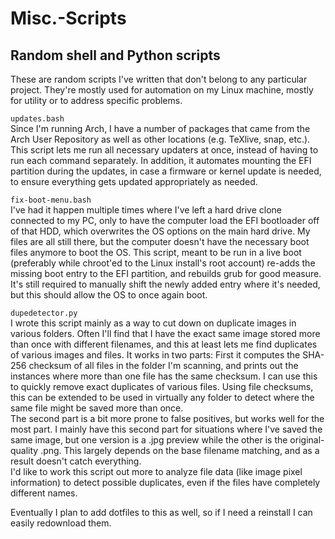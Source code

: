 # Misc.-Scripts
## Random shell and Python scripts
These are random scripts I've written that don't belong to any particular project. They're mostly used for automation on my Linux machine, mostly for utility or to address specific problems.

``updates.bash``  
Since I'm running Arch, I have a number of packages that came from the Arch User Repository as well as other locations (e.g. TeXlive, snap, etc.). This script lets me run all necessary updaters at once, instead of having to run each command separately. In addition, it automates mounting the EFI partition during the updates, in case a firmware or kernel update is needed, to ensure everything gets updated appropriately as needed.

``fix-boot-menu.bash``  
I've had it happen multiple times where I've left a hard drive clone connected to my PC, only to have the computer load the EFI bootloader off of that HDD, which overwrites the OS options on the main hard drive. My files are all still there, but the computer doesn't have the necessary boot files anymore to boot the OS. This script, meant to be run in a live boot (preferably while chroot'ed to the Linux install's root account) re-adds the missing boot entry to the EFI partition, and rebuilds grub for good measure. It's still required to manually shift the newly added entry where it's needed, but this should allow the OS to once again boot.

``dupedetector.py``  
I wrote this script mainly as a way to cut down on duplicate images in various folders. Often I'll find that I have the exact same image stored more than once with different filenames, and this at least lets me find duplicates of various images and files. It works in two parts: First it computes the SHA-256 checksum of all files in the folder I'm scanning, and prints out the instances where more than one file has the same checksum. I can use this to quickly remove exact duplicates of various files. Using file checksums, this can be extended to be used in virtually any folder to detect where the same file might be saved more than once.  
The second part is a bit more prone to false positives, but works well for the most part. I mainly have this second part for situations where I've saved the same image, but one version is a .jpg preview while the other is the original-quality .png. This largely depends on the base filename matching, and as a result doesn't catch everything.  
I'd like to work this script out more to analyze file data (like image pixel information) to detect possible duplicates, even if the files have completely different names.

Eventually I plan to add dotfiles to this as well, so if I need a reinstall I can easily redownload them.